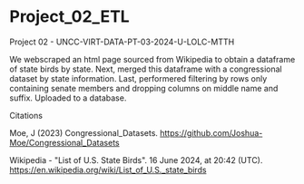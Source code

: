 # Project_02_ETL
Project 02 - UNCC-VIRT-DATA-PT-03-2024-U-LOLC-MTTH

We webscraped an html page sourced from Wikipedia to obtain a dataframe of state birds by state. Next, merged this dataframe with a congressional dataset by state information. Last, performered filtering by rows only containing senate members and dropping columns on middle name and suffix. Uploaded to a database.

Citations

Moe, J (2023) Congressional_Datasets. https://github.com/Joshua-Moe/Congressional_Datasets

Wikipedia - "List of U.S. State Birds". 16 June 2024, at 20:42 (UTC). https://en.wikipedia.org/wiki/List_of_U.S._state_birds


